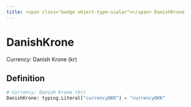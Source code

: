 ```yaml
---
title: <span class="badge object-type-scalar"></span> DanishKrone
---
```

# <span class="badge object-type-scalar"></span> DanishKrone

Currency: Danish Krone (kr)

## Definition

```python
# Currency: Danish Krone (kr)
DanishKrone: typing.Literal["currencyDKK"] = "currencyDKK"
```
